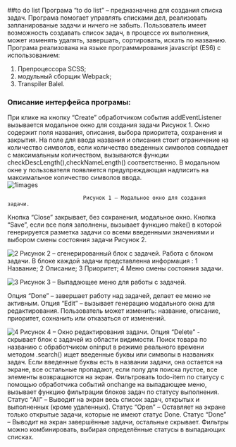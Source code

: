 ##to do list
Програма “to do list” – предназначена для создания списка задач. Програма помогает управлять списками дел, 
реализовать запланированые задачи и ничего не забыть.
Пользователь имеет возможность создавать список задач, в процессе их  выполнения, может изменять удалять, 
завершать, сортировать, искать по названию.
 Програма реализована на языке программирования javascript (ES6) c использованием:
1)	Препроцессора  SCSS;
2)	модульный сборщик Webpack;
3)	Transpiler Balel.
### Описание интерфейса програмы:
При клике на кнопку  “Create” обработчиком события addEventListener вызывается модальное окно  для создания 
задачи Рисунок 1. Окно содержит поля названия, описания, выбора приоритета, сохранения и закрытия. На поле для ввода названия
и описания стоит ограничение на количество символов, если количество введенных символов совпадает с максимальным количеством,
вызываются  функции checkDescLength(),checkNameLength() соответственно. В модальном окне у пользователя появляется предупреждающая 
надписить на максимальное количество символов ввода.                                                 
                           ![1images](https://user-images.githubusercontent.com/25788005/67792408-c38c7c80-fa81-11e9-87dd-9fe366b6c836.png)

                            Рисунок 1 – Модальное окно для создания задачи.

Кнопка “Close” закрывает, без сохранения, модальное окно.
Кнопка “Save”, если все поля заполнены, вызывает функцию make() в которой генерируется разметка задачи со
всеми введенными значениями  и выбором смены состояния задачи Рисунок 2.  

![2](https://user-images.githubusercontent.com/25788005/67792492-e74fc280-fa81-11e9-9f2a-fe1f9af06f61.png)
  Рисунок 2 – сгенерированный блок с задачей.
Работа с блоком задачи.
В блоке каждой задачи представленна информация :
1 Название;
2 Описание;
3 Приоритет;
4 Меню смены состояния задачи.

![3](https://user-images.githubusercontent.com/25788005/67792502-ee76d080-fa81-11e9-9758-81dac89c3d76.png)
Рисунок 3 – Выпадающее меню для работы с задачей.

Опция  “Done” – завершает работу над задачей, делает ее меню не активным.
 Опция “Edit” – вызывает генерацию модального окна для редактирования. Пользователь может изменить: название, 
 описание, приоритет, сохнанить или отказаться от изменений.

![4](https://user-images.githubusercontent.com/25788005/67792510-f2a2ee00-fa81-11e9-9df5-2f17772cc250.png)
Рисунок 4 – Окно редактирования задачи.
Опция  “Delete”  -  скрывает блок с задачей из области видимости.
Поиск товара по названию с обработчиком oninput в режиме реального времени методом .search() ищет введенные буквы
или символы в названиях задач. Если введенные буквы есть в названии задачи, она остается на экране, все остальные
пропадают, если полу для поиска пустое, все элементы возвращаются на экран.
Фильтровать todo-item по статусу с помощью обработчика событий  onchange на  выпадающее меню, вызывает функцию 
фильтрации блоков задач по статусу выполнения.
Статус “All” – Выводит на экран весь список задач, открытых и выполненных (кроме   удаленных).
Статус “Open” – Оставляет на экране только открытые задачи, которые не имеют статус Done. 
Статус “Done” – Выводит на экран завершённые задачи, остальные скрывает.
Фильтры можно комбинировать, выбирая определённые статусы в выпадающих списках. 
